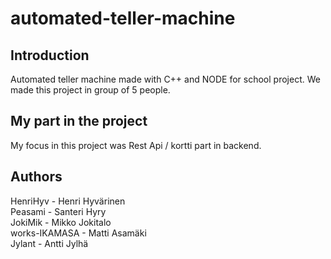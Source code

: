 # automated-teller-machine



## Introduction
Automated teller machine made with C++ and NODE for school project. We made this project in group of 5 people.


## My part in the project
My focus in this project was Rest Api / kortti part in backend.



## Authors
HenriHyv - Henri Hyvärinen \
Peasami - Santeri Hyry \
JokiMik - Mikko Jokitalo \
works-IKAMASA - Matti Asamäki \
Jylant - Antti Jylhä 
